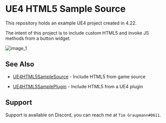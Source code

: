 # UE4 HTML5 Sample Source

This repository holds an example UE4 project created in 4.22.

The intent of this project is to include custom HTML5 and invoke JS methods from a button widget.

![image_1](images/image_1.png)

## See Also

* [UE4HTML5SampleSource](https://github.com/tgraupmann/UE4HTML5SampleSource) - Include HTML5 from game source

* [UE4HTML5SamplePlugin](https://github.com/tgraupmann/UE4HTML5SamplePlugin) - Include HTML5 from a UE4 plugin

## Support

Support is available on Discord, you can reach me at `Tim Graupmann#0611`.
